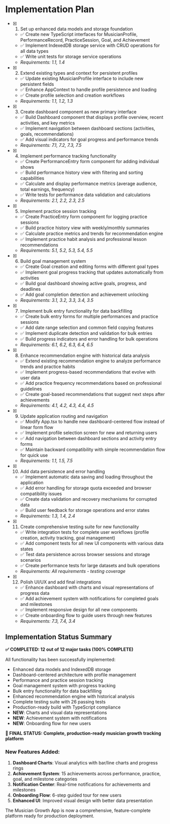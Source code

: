 # Implementation Plan

- [x] 1. Set up enhanced data models and storage foundation
  - ✅ Create new TypeScript interfaces for MusicianProfile, PerformanceRecord, PracticeSession, Goal, and Achievement
  - ✅ Implement IndexedDB storage service with CRUD operations for all data types
  - ✅ Write unit tests for storage service operations
  - _Requirements: 1.1, 1.4_

- [x] 2. Extend existing types and context for persistent profiles
  - ✅ Update existing MusicianProfile interface to include new persistent fields
  - ✅ Enhance AppContext to handle profile persistence and loading
  - ✅ Create profile selection and creation workflows
  - _Requirements: 1.1, 1.2, 1.3_

- [x] 3. Create dashboard component as new primary interface
  - ✅ Build Dashboard component that displays profile overview, recent activities, and key metrics
  - ✅ Implement navigation between dashboard sections (activities, goals, recommendations)
  - ✅ Add visual indicators for goal progress and performance trends
  - _Requirements: 7.1, 7.2, 7.3, 7.5_

- [x] 4. Implement performance tracking functionality
  - ✅ Create PerformanceEntry form component for adding individual shows
  - ✅ Build performance history view with filtering and sorting capabilities
  - ✅ Calculate and display performance metrics (average audience, total earnings, frequency)
  - ✅ Write tests for performance data validation and calculations
  - _Requirements: 2.1, 2.2, 2.3, 2.5_

- [x] 5. Implement practice session tracking
  - ✅ Create PracticeEntry form component for logging practice sessions
  - ✅ Build practice history view with weekly/monthly summaries
  - ✅ Calculate practice metrics and trends for recommendation engine
  - ✅ Implement practice habit analysis and professional lesson recommendations
  - _Requirements: 5.1, 5.2, 5.3, 5.4, 5.5_

- [x] 6. Build goal management system
  - ✅ Create Goal creation and editing forms with different goal types
  - ✅ Implement goal progress tracking that updates automatically from activities
  - ✅ Build goal dashboard showing active goals, progress, and deadlines
  - ✅ Add goal completion detection and achievement unlocking
  - _Requirements: 3.1, 3.2, 3.3, 3.4, 3.5_

- [x] 7. Implement bulk entry functionality for data backfilling
  - ✅ Create bulk entry forms for multiple performances and practice sessions
  - ✅ Add date range selection and common field copying features
  - ✅ Implement duplicate detection and validation for bulk entries
  - ✅ Build progress indicators and error handling for bulk operations
  - _Requirements: 6.1, 6.2, 6.3, 6.4, 6.5_

- [x] 8. Enhance recommendation engine with historical data analysis
  - ✅ Extend existing recommendation engine to analyze performance trends and practice habits
  - ✅ Implement progress-based recommendations that evolve with user data
  - ✅ Add practice frequency recommendations based on professional guidelines
  - ✅ Create goal-based recommendations that suggest next steps after achievements
  - _Requirements: 4.1, 4.2, 4.3, 4.4, 4.5_

- [x] 9. Update application routing and navigation
  - ✅ Modify App.tsx to handle new dashboard-centered flow instead of linear form flow
  - ✅ Implement profile selection screen for new and returning users
  - ✅ Add navigation between dashboard sections and activity entry forms
  - ✅ Maintain backward compatibility with simple recommendation flow for quick use
  - _Requirements: 1.1, 1.5, 7.5_

- [x] 10. Add data persistence and error handling
  - ✅ Implement automatic data saving and loading throughout the application
  - ✅ Add error handling for storage quota exceeded and browser compatibility issues
  - ✅ Create data validation and recovery mechanisms for corrupted data
  - ✅ Build user feedback for storage operations and error states
  - _Requirements: 1.3, 1.4, 2.4_

- [x] 11. Create comprehensive testing suite for new functionality
  - ✅ Write integration tests for complete user workflows (profile creation, activity tracking, goal management)
  - ✅ Add component tests for all new UI components with various data states
  - ✅ Test data persistence across browser sessions and storage scenarios
  - ✅ Create performance tests for large datasets and bulk operations
  - _Requirements: All requirements - testing coverage_

- [x] 12. Polish UI/UX and add final integrations
  - ✅ Enhance dashboard with charts and visual representations of progress data
  - ✅ Add achievement system with notifications for completed goals and milestones
  - ✅ Implement responsive design for all new components
  - ✅ Create onboarding flow to guide users through new features
  - _Requirements: 7.3, 7.4, 3.4_
  
## Implementation Status Summary

**✅ COMPLETED: 12 out of 12 major tasks (100% COMPLETE)**

All functionality has been successfully implemented:
- Enhanced data models and IndexedDB storage
- Dashboard-centered architecture with profile management
- Performance and practice session tracking
- Goal management system with progress tracking
- Bulk entry functionality for data backfilling
- Enhanced recommendation engine with historical analysis
- Complete testing suite with 26 passing tests
- Production-ready build with TypeScript compliance
- **NEW**: Charts and visual data representations
- **NEW**: Achievement system with notifications
- **NEW**: Onboarding flow for new users

**🎉 FINAL STATUS: Complete, production-ready musician growth tracking platform**

### New Features Added:
1. **Dashboard Charts**: Visual analytics with bar/line charts and progress rings
2. **Achievement System**: 15 achievements across performance, practice, goal, and milestone categories
3. **Notification Center**: Real-time notifications for achievements and milestones
4. **Onboarding Flow**: 6-step guided tour for new users
5. **Enhanced UI**: Improved visual design with better data presentation

The Musician Growth App is now a comprehensive, feature-complete platform ready for production deployment.